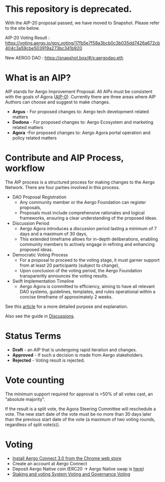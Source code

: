 # This repository is deprecated.

With the AIP-20 proposal passed, we have moved to Snapshot. Please refer to the site below.

AIP-20 Voting Result : https://voting.aergo.io/gov_voting/17fb5e7f58a3bcb0c3b035dd7426a672cb404c3a59cbe503919a273bc341b920

New AERGO DAO :
https://snapshot.box/#/s:aergodao.eth


# What is an AIP?

AIP stands for Aergo Improvement Proposal. All AIPs must be consistent with the goals of Agora ([AIP-0](AIPs/AIP-0.md)). Currently there are three areas where AIP Authors can choose and suggest to make changes.

* **Argus** - For proposed changes to: Aergo tech development related matters
* **Dodona** - For proposed changes to: Aergo Ecosystem and marketing related matters
* **Agora** -For proposed changes to: Aergo Agora portal operation and policy related matters

# Contribute and AIP Process, workflow 
The AIP process is a structured process for making changes to the Aergo Network. There are four parties involved in this process. 

* DAO Proposal Registration
  - Any community member or the Aergo Foundation can register proposals,
  - Proposals must include comprehensive rationales and logical frameworks, ensuring a clear understanding of the proposed ideas.
* Discussion Period
  - Aergo Agora introduces a discussion period lasting a minimum of 7 days and a maximum of 30 days,
  - This extended timeframe allows for in-depth deliberations, enabling community members to actively engage in refining and enhancing proposed ideas.
* Democratic Voting Process
  - For a proposal to proceed to the voting stage, it must garner support from at least 20 participants (subject to change),
  - Upon conclusion of the voting period, the Aergo Foundation transparently announces the voting results.
* Swift Implementation Timeline
  - Aergo Agora is committed to efficiency, aiming to have all relevant DAO systems, guidelines, templates, and rules operational within a concise timeframe of approximately 2 weeks.

See this [article](https://medium.com/aergo/aergo-agora-empowering-decentralized-governance-0312d567626c) for a more detailed purpose and explanation.

Also see the guide in [Discussions](https://github.com/aergoio/agora/discussions).

# Status Terms

* **Draft** - an AIP that is undergoing rapid iteration and changes.
* **Approved** - If such a decision is made from Aergo stakeholders.
* **Rejected** - Voting result is rejected.

# Vote counting 
The minimum support required for approval is >50% of all votes cast, an “absolute majority”. 

If the result is a split vote, the Agora Steering Committee will reschedule a vote. The new start date of the vote must be no more than 30 days later than the previous start date of the vote (a maximum of two voting rounds, regardless of split vote(s)).

# Voting
* [Install Aergo Connect 3.0 from the Chrome web store](https://chrome.google.com/webstore/detail/aergo-connect-30/mcijhnoalllmbiehiebonblllpimlnle)
* Create an account at Aergo Connect
* Deposit Aergo Native coin (ERC20 -> Aergo Native swap is [here](https://swap.aergo.io/))
* [Staking and voting System Voting and Governance Voting](https://voting.aergo.io)
